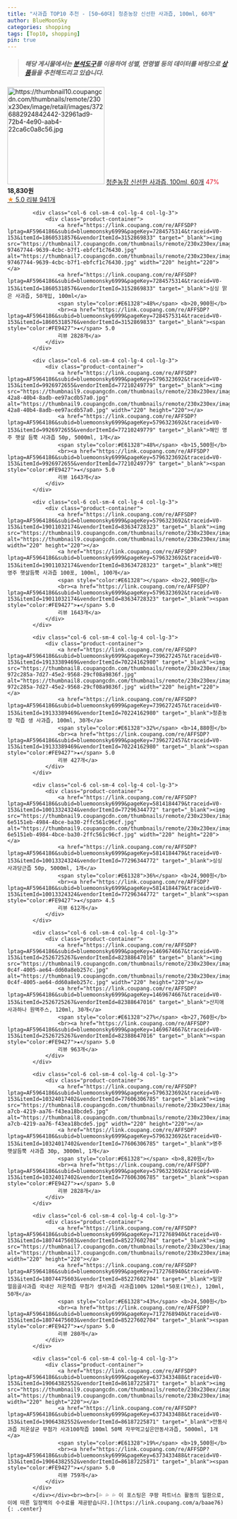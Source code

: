 ```yaml
---
title: "사과즙 TOP10 추천 - [50~60대] 청춘농장 신선한 사과즙, 100ml, 60개"
author: BlueMoonSky
categories: shopping
tags: [Top10, shopping]
pin: true
---
```


> ##### 해당 게시물에서는 [**분석도구**](https://itemscout.io/)를 이용하여 **성별**, **연령별** 등의 데이터를 바탕으로 [**상품**](https://link.coupang.com/a/baae76)들을 추천해드리고 있습니다.
<div class="container"><div class="row">
            <div class="col-6 col-sm-4 col-lg-4 col-lg-3">
                <div class="product-container">
                    <a href="https://link.coupang.com/re/AFFSDP?lptag=AF5964186&subid=bluemoonsky6999&pageKey=7396272457&traceid=V0-153&itemId=19133402587&vendorItemId=73307673237" target="_blank"><img src="https://thumbnail10.coupangcdn.com/thumbnails/remote/230x230ex/image/retail/images/3726882924842442-32961ad9-72b4-4e90-aab4-22ca6c0a8c56.jpg" alt="https://thumbnail10.coupangcdn.com/thumbnails/remote/230x230ex/image/retail/images/3726882924842442-32961ad9-72b4-4e90-aab4-22ca6c0a8c56.jpg" width="220" height="220"></a>
                    <a href="https://link.coupang.com/re/AFFSDP?lptag=AF5964186&subid=bluemoonsky6999&pageKey=7396272457&traceid=V0-153&itemId=19133402587&vendorItemId=73307673237" target="_blank">청춘농장 신선한 사과즙, 100ml, 60개</a>
                    <span style="color:#E61328">47%</span> <b>18,830원</b>
                    <br><a href="https://link.coupang.com/re/AFFSDP?lptag=AF5964186&subid=bluemoonsky6999&pageKey=7396272457&traceid=V0-153&itemId=19133402587&vendorItemId=73307673237" target="_blank"><span style="color:#FE9427">★</span> 5.0
                    리뷰 941개</a>
                </div>
            </div>
            
            <div class="col-6 col-sm-4 col-lg-4 col-lg-3">
                <div class="product-container">
                    <a href="https://link.coupang.com/re/AFFSDP?lptag=AF5964186&subid=bluemoonsky6999&pageKey=7284575314&traceid=V0-153&itemId=18605318576&vendorItemId=3152869833" target="_blank"><img src="https://thumbnail7.coupangcdn.com/thumbnails/remote/230x230ex/image/retail/images/3788232227788078-97467744-9639-4cbc-b7f1-ebfcf1c76430.jpg" alt="https://thumbnail7.coupangcdn.com/thumbnails/remote/230x230ex/image/retail/images/3788232227788078-97467744-9639-4cbc-b7f1-ebfcf1c76430.jpg" width="220" height="220"></a>
                    <a href="https://link.coupang.com/re/AFFSDP?lptag=AF5964186&subid=bluemoonsky6999&pageKey=7284575314&traceid=V0-153&itemId=18605318576&vendorItemId=3152869833" target="_blank">싱싱 맑은 사과즙, 50개입, 100ml</a>
                    <span style="color:#E61328">48%</span> <b>20,900원</b>
                    <br><a href="https://link.coupang.com/re/AFFSDP?lptag=AF5964186&subid=bluemoonsky6999&pageKey=7284575314&traceid=V0-153&itemId=18605318576&vendorItemId=3152869833" target="_blank"><span style="color:#FE9427">★</span> 5.0
                    리뷰 2828개</a>
                </div>
            </div>
            
            <div class="col-6 col-sm-4 col-lg-4 col-lg-3">
                <div class="product-container">
                    <a href="https://link.coupang.com/re/AFFSDP?lptag=AF5964186&subid=bluemoonsky6999&pageKey=5796323692&traceid=V0-153&itemId=9926972655&vendorItemId=77210249779" target="_blank"><img src="https://thumbnail9.coupangcdn.com/thumbnails/remote/230x230ex/image/retail/images/2021/07/06/14/1/6dd3063c-42a8-40b4-8adb-ee97acdb57a0.jpg" alt="https://thumbnail9.coupangcdn.com/thumbnails/remote/230x230ex/image/retail/images/2021/07/06/14/1/6dd3063c-42a8-40b4-8adb-ee97acdb57a0.jpg" width="220" height="220"></a>
                    <a href="https://link.coupang.com/re/AFFSDP?lptag=AF5964186&subid=bluemoonsky6999&pageKey=5796323692&traceid=V0-153&itemId=9926972655&vendorItemId=77210249779" target="_blank">해인 영주 햇살 듬뿍 사과즙 50p, 5000ml, 1개</a>
                    <span style="color:#E61328">48%</span> <b>15,500원</b>
                    <br><a href="https://link.coupang.com/re/AFFSDP?lptag=AF5964186&subid=bluemoonsky6999&pageKey=5796323692&traceid=V0-153&itemId=9926972655&vendorItemId=77210249779" target="_blank"><span style="color:#FE9427">★</span> 5.0
                    리뷰 1643개</a>
                </div>
            </div>
            
            <div class="col-6 col-sm-4 col-lg-4 col-lg-3">
                <div class="product-container">
                    <a href="https://link.coupang.com/re/AFFSDP?lptag=AF5964186&subid=bluemoonsky6999&pageKey=5796323692&traceid=V0-153&itemId=19011032174&vendorItemId=83634728323" target="_blank"><img src="https://thumbnail9.coupangcdn.com/thumbnails/remote/230x230ex/image/vendor_inventory/31d5/0929a088fbcaf8a220eaec2dd2e673828ffd327740c65a7bf9151d1785d3.jpg" alt="https://thumbnail9.coupangcdn.com/thumbnails/remote/230x230ex/image/vendor_inventory/31d5/0929a088fbcaf8a220eaec2dd2e673828ffd327740c65a7bf9151d1785d3.jpg" width="220" height="220"></a>
                    <a href="https://link.coupang.com/re/AFFSDP?lptag=AF5964186&subid=bluemoonsky6999&pageKey=5796323692&traceid=V0-153&itemId=19011032174&vendorItemId=83634728323" target="_blank">해인 영주 햇살듬뿍 사과즙 100포, 100ml, 100개</a>
                    <span style="color:#E61328"></span> <b>22,900원</b>
                    <br><a href="https://link.coupang.com/re/AFFSDP?lptag=AF5964186&subid=bluemoonsky6999&pageKey=5796323692&traceid=V0-153&itemId=19011032174&vendorItemId=83634728323" target="_blank"><span style="color:#FE9427">★</span> 5.0
                    리뷰 1643개</a>
                </div>
            </div>
            
            <div class="col-6 col-sm-4 col-lg-4 col-lg-3">
                <div class="product-container">
                    <a href="https://link.coupang.com/re/AFFSDP?lptag=AF5964186&subid=bluemoonsky6999&pageKey=7396272457&traceid=V0-153&itemId=19133389469&vendorItemId=70224162980" target="_blank"><img src="https://thumbnail8.coupangcdn.com/thumbnails/remote/230x230ex/image/retail/images/4093553562061176-972c285a-7d27-45e2-9568-29cf08a9836f.jpg" alt="https://thumbnail8.coupangcdn.com/thumbnails/remote/230x230ex/image/retail/images/4093553562061176-972c285a-7d27-45e2-9568-29cf08a9836f.jpg" width="220" height="220"></a>
                    <a href="https://link.coupang.com/re/AFFSDP?lptag=AF5964186&subid=bluemoonsky6999&pageKey=7396272457&traceid=V0-153&itemId=19133389469&vendorItemId=70224162980" target="_blank">청춘농장 착즙 생 사과즙, 100ml, 30개</a>
                    <span style="color:#E61328">32%</span> <b>14,880원</b>
                    <br><a href="https://link.coupang.com/re/AFFSDP?lptag=AF5964186&subid=bluemoonsky6999&pageKey=7396272457&traceid=V0-153&itemId=19133389469&vendorItemId=70224162980" target="_blank"><span style="color:#FE9427">★</span> 5.0
                    리뷰 427개</a>
                </div>
            </div>
            
            <div class="col-6 col-sm-4 col-lg-4 col-lg-3">
                <div class="product-container">
                    <a href="https://link.coupang.com/re/AFFSDP?lptag=AF5964186&subid=bluemoonsky6999&pageKey=5814184479&traceid=V0-153&itemId=10013324324&vendorItemId=77296344772" target="_blank"><img src="https://thumbnail9.coupangcdn.com/thumbnails/remote/230x230ex/image/retail/images/6551363432014944-6e5151eb-4984-4bce-ba30-2ffc561c96cf.jpg" alt="https://thumbnail9.coupangcdn.com/thumbnails/remote/230x230ex/image/retail/images/6551363432014944-6e5151eb-4984-4bce-ba30-2ffc561c96cf.jpg" width="220" height="220"></a>
                    <a href="https://link.coupang.com/re/AFFSDP?lptag=AF5964186&subid=bluemoonsky6999&pageKey=5814184479&traceid=V0-153&itemId=10013324324&vendorItemId=77296344772" target="_blank">싱싱 사과당근즙 50p, 5000ml, 1개</a>
                    <span style="color:#E61328">36%</span> <b>24,900원</b>
                    <br><a href="https://link.coupang.com/re/AFFSDP?lptag=AF5964186&subid=bluemoonsky6999&pageKey=5814184479&traceid=V0-153&itemId=10013324324&vendorItemId=77296344772" target="_blank"><span style="color:#FE9427">★</span> 4.5
                    리뷰 612개</a>
                </div>
            </div>
            
            <div class="col-6 col-sm-4 col-lg-4 col-lg-3">
                <div class="product-container">
                    <a href="https://link.coupang.com/re/AFFSDP?lptag=AF5964186&subid=bluemoonsky6999&pageKey=1469674667&traceid=V0-153&itemId=2526725267&vendorItemId=82388647016" target="_blank"><img src="https://thumbnail9.coupangcdn.com/thumbnails/remote/230x230ex/image/retail/images/2020/04/14/16/1/73e1611f-0c4f-4005-ae64-dd60a8eb257c.jpg" alt="https://thumbnail9.coupangcdn.com/thumbnails/remote/230x230ex/image/retail/images/2020/04/14/16/1/73e1611f-0c4f-4005-ae64-dd60a8eb257c.jpg" width="220" height="220"></a>
                    <a href="https://link.coupang.com/re/AFFSDP?lptag=AF5964186&subid=bluemoonsky6999&pageKey=1469674667&traceid=V0-153&itemId=2526725267&vendorItemId=82388647016" target="_blank">산지애 사과하나 원액주스, 120ml, 30개</a>
                    <span style="color:#E61328">27%</span> <b>27,760원</b>
                    <br><a href="https://link.coupang.com/re/AFFSDP?lptag=AF5964186&subid=bluemoonsky6999&pageKey=1469674667&traceid=V0-153&itemId=2526725267&vendorItemId=82388647016" target="_blank"><span style="color:#FE9427">★</span> 5.0
                    리뷰 963개</a>
                </div>
            </div>
            
            <div class="col-6 col-sm-4 col-lg-4 col-lg-3">
                <div class="product-container">
                    <a href="https://link.coupang.com/re/AFFSDP?lptag=AF5964186&subid=bluemoonsky6999&pageKey=5796323692&traceid=V0-153&itemId=10324017402&vendorItemId=77606306785" target="_blank"><img src="https://thumbnail8.coupangcdn.com/thumbnails/remote/230x230ex/image/retail/images/2021/07/21/11/3/dbc5eaa9-a7cb-4219-aa76-f43ea18bcde5.jpg" alt="https://thumbnail8.coupangcdn.com/thumbnails/remote/230x230ex/image/retail/images/2021/07/21/11/3/dbc5eaa9-a7cb-4219-aa76-f43ea18bcde5.jpg" width="220" height="220"></a>
                    <a href="https://link.coupang.com/re/AFFSDP?lptag=AF5964186&subid=bluemoonsky6999&pageKey=5796323692&traceid=V0-153&itemId=10324017402&vendorItemId=77606306785" target="_blank">영주 햇살듬뿍 사과즙 30p, 3000ml, 1개</a>
                    <span style="color:#E61328"></span> <b>8,820원</b>
                    <br><a href="https://link.coupang.com/re/AFFSDP?lptag=AF5964186&subid=bluemoonsky6999&pageKey=5796323692&traceid=V0-153&itemId=10324017402&vendorItemId=77606306785" target="_blank"><span style="color:#FE9427">★</span> 5.0
                    리뷰 2828개</a>
                </div>
            </div>
            
            <div class="col-6 col-sm-4 col-lg-4 col-lg-3">
                <div class="product-container">
                    <a href="https://link.coupang.com/re/AFFSDP?lptag=AF5964186&subid=bluemoonsky6999&pageKey=7172768940&traceid=V0-153&itemId=18074475603&vendorItemId=85227602704" target="_blank"><img src="https://thumbnail7.coupangcdn.com/thumbnails/remote/230x230ex/image/vendor_inventory/cd0f/87bc39305304f4e2acf73d9f288e1017818e16cb3ae89dfb95cddc1d1495.jpg" alt="https://thumbnail7.coupangcdn.com/thumbnails/remote/230x230ex/image/vendor_inventory/cd0f/87bc39305304f4e2acf73d9f288e1017818e16cb3ae89dfb95cddc1d1495.jpg" width="220" height="220"></a>
                    <a href="https://link.coupang.com/re/AFFSDP?lptag=AF5964186&subid=bluemoonsky6999&pageKey=7172768940&traceid=V0-153&itemId=18074475603&vendorItemId=85227602704" target="_blank">밀양 얼음골사과즙 국내산 저온착즙 무첨가 생사과즙 사과즙100% 120ml*50포(1박스), 120ml, 50개</a>
                    <span style="color:#E61328">43%</span> <b>24,500원</b>
                    <br><a href="https://link.coupang.com/re/AFFSDP?lptag=AF5964186&subid=bluemoonsky6999&pageKey=7172768940&traceid=V0-153&itemId=18074475603&vendorItemId=85227602704" target="_blank"><span style="color:#FE9427">★</span> 5.0
                    리뷰 280개</a>
                </div>
            </div>
            
            <div class="col-6 col-sm-4 col-lg-4 col-lg-3">
                <div class="product-container">
                    <a href="https://link.coupang.com/re/AFFSDP?lptag=AF5964186&subid=bluemoonsky6999&pageKey=6373433488&traceid=V0-153&itemId=19064382552&vendorItemId=86187225871" target="_blank"><img src="https://thumbnail9.coupangcdn.com/thumbnails/remote/230x230ex/image/vendor_inventory/2c1f/86cc3efbdd990bdd32804c9d630c90cabe9651caa5aa0fd6178051b170aa.jpg" alt="https://thumbnail9.coupangcdn.com/thumbnails/remote/230x230ex/image/vendor_inventory/2c1f/86cc3efbdd990bdd32804c9d630c90cabe9651caa5aa0fd6178051b170aa.jpg" width="220" height="220"></a>
                    <a href="https://link.coupang.com/re/AFFSDP?lptag=AF5964186&subid=bluemoonsky6999&pageKey=6373433488&traceid=V0-153&itemId=19064382552&vendorItemId=86187225871" target="_blank">안동사과즙 저온살균 무첨가 사과100착즙 100ml 50팩 자꾸먹고싶은안동사과즙, 5000ml, 1개</a>
                    <span style="color:#E61328">19%</span> <b>19,500원</b>
                    <br><a href="https://link.coupang.com/re/AFFSDP?lptag=AF5964186&subid=bluemoonsky6999&pageKey=6373433488&traceid=V0-153&itemId=19064382552&vendorItemId=86187225871" target="_blank"><span style="color:#FE9427">★</span> 5.0
                    리뷰 759개</a>
                </div>
            </div>
            </div></div><br><br>[💦 💦 💦 이 포스팅은 쿠팡 파트너스 활동의 일환으로, 이에 따른 일정액의 수수료를 제공받습니다.](https://link.coupang.com/a/baae76){: .center}